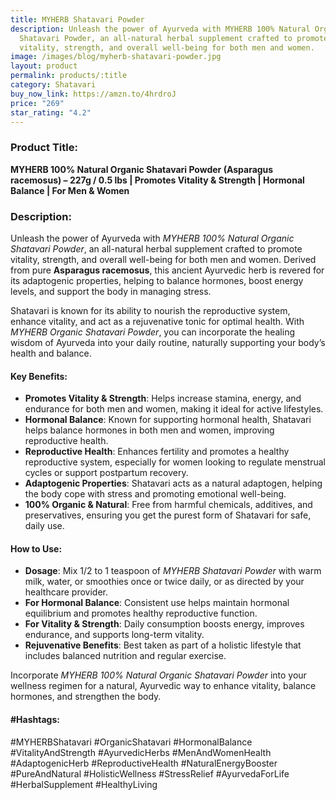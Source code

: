 ```yaml
---
title: MYHERB Shatavari Powder
description: Unleash the power of Ayurveda with MYHERB 100% Natural Organic
  Shatavari Powder, an all-natural herbal supplement crafted to promote
  vitality, strength, and overall well-being for both men and women.
image: /images/blog/myherb-shatavari-powder.jpg
layout: product
permalink: products/:title
category: Shatavari
buy_now_link: https://amzn.to/4hrdroJ
price: "269"
star_rating: "4.2"
---
```

### Product Title:
**MYHERB 100% Natural Organic Shatavari Powder (Asparagus racemosus) – 227g / 0.5 lbs | Promotes Vitality & Strength | Hormonal Balance | For Men & Women**

### Description:
Unleash the power of Ayurveda with *MYHERB 100% Natural Organic Shatavari Powder*, an all-natural herbal supplement crafted to promote vitality, strength, and overall well-being for both men and women. Derived from pure **Asparagus racemosus**, this ancient Ayurvedic herb is revered for its adaptogenic properties, helping to balance hormones, boost energy levels, and support the body in managing stress.

Shatavari is known for its ability to nourish the reproductive system, enhance vitality, and act as a rejuvenative tonic for optimal health. With *MYHERB Organic Shatavari Powder*, you can incorporate the healing wisdom of Ayurveda into your daily routine, naturally supporting your body’s health and balance.

#### Key Benefits:
- **Promotes Vitality & Strength**: Helps increase stamina, energy, and endurance for both men and women, making it ideal for active lifestyles.
- **Hormonal Balance**: Known for supporting hormonal health, Shatavari helps balance hormones in both men and women, improving reproductive health.
- **Reproductive Health**: Enhances fertility and promotes a healthy reproductive system, especially for women looking to regulate menstrual cycles or support postpartum recovery.
- **Adaptogenic Properties**: Shatavari acts as a natural adaptogen, helping the body cope with stress and promoting emotional well-being.
- **100% Organic & Natural**: Free from harmful chemicals, additives, and preservatives, ensuring you get the purest form of Shatavari for safe, daily use.

#### How to Use:
- **Dosage**: Mix 1/2 to 1 teaspoon of *MYHERB Shatavari Powder* with warm milk, water, or smoothies once or twice daily, or as directed by your healthcare provider.
- **For Hormonal Balance**: Consistent use helps maintain hormonal equilibrium and promotes healthy reproductive function.
- **For Vitality & Strength**: Daily consumption boosts energy, improves endurance, and supports long-term vitality.
- **Rejuvenative Benefits**: Best taken as part of a holistic lifestyle that includes balanced nutrition and regular exercise.

Incorporate *MYHERB 100% Natural Organic Shatavari Powder* into your wellness regimen for a natural, Ayurvedic way to enhance vitality, balance hormones, and strengthen the body.

#### #Hashtags:
#MYHERBShatavari #OrganicShatavari #HormonalBalance #VitalityAndStrength #AyurvedicHerbs #MenAndWomenHealth #AdaptogenicHerb #ReproductiveHealth #NaturalEnergyBooster #PureAndNatural #HolisticWellness #StressRelief #AyurvedaForLife #HerbalSupplement #HealthyLiving
